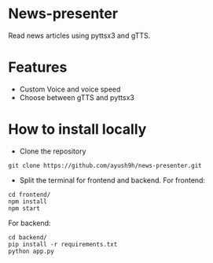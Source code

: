 # News-presenter

Read news articles using pyttsx3 and gTTS.

# Features
- Custom Voice and voice speed
- Choose between gTTS and pyttsx3

# How to install locally

 - Clone the repository
 ```
 git clone https://github.com/ayush9h/news-presenter.git
 ```

 - Split the terminal for frontend and backend.
For frontend: 
```
cd frontend/
npm install
npm start
```

For backend:
```
cd backend/
pip install -r requirements.txt
python app.py
```